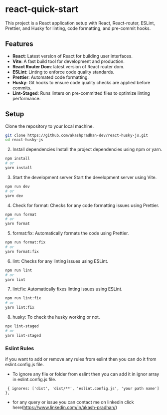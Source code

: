 # react-quick-start

This project is a React application setup with React, React-router, ESLint, Prettier, and Husky for linting, code formatting, and pre-commit hooks.

## Features

- **React**: Latest version of React for building user interfaces.
- **Vite**: A fast build tool for development and production.
- **React Router Dom**: latest version of React router dom.
- **ESLint**: Linting to enforce code quality standards.
- **Prettier**: Automated code formatting.
- **Husky**: Git hooks to ensure code quality checks are applied before commits.
- **Lint-Staged**: Runs linters on pre-committed files to optimize linting performance.

## Setup

Clone the repository to your local machine.

```bash
git clone https://github.com/akashpradhan-dev/react-husky-js.git
cd react-husky-js
```

2. Install dependencies
   Install the project dependencies using npm or yarn.

```bash
npm install
# or
yarn install
```

3. Start the development server
   Start the development server using Vite.

```bash
npm run dev
# or
yarn dev
```

4. Check for format: Checks for any code formatting issues using Prettier.

```bash
npm run format
# or
yarn format
```

5. format:fix: Automatically formats the code using Prettier.

```bash
npm run format:fix
# or
yarn format:fix
```

6. lint: Checks for any linting issues using ESLint.

```bash
npm run lint
# or
yarn lint
```

7. lint:fix: Automatically fixes linting issues using ESLint.

```bash
npm run lint:fix
# or
yarn lint:fix
```

8. husky: To check the husky working or not.

```bash
npx lint-staged
# or
yarn lint-staged
```

### Eslint Rules

if you want to add or remove any rules from eslint then you can do it from eslint.config.js file.

- To ignore any file or folder from eslint then you can add it in ignor array in eslint.config.js file.

```base
 { ignores: ['dist', 'dist/**', 'eslint.config.js', 'your path name'] },
```

- for any query or issue you can contact me on linkedin click here(https://www.linkedin.com/in/akash-pradhan/)
